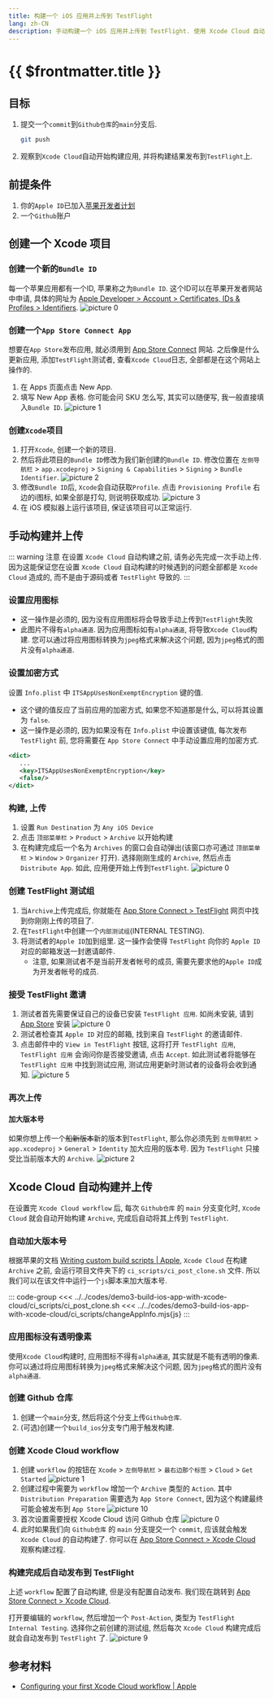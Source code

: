 ```yaml
---
title: 构建一个 iOS 应用并上传到 TestFlight
lang: zh-CN
description: 手动构建一个 iOS 应用并上传到 TestFlight. 使用 Xcode Cloud 自动构建一个iOS 应用并上传到 TestFlight.
---
```


# {{ $frontmatter.title }}

## 目标

1. 提交一个`commit`到`Github仓库`的`main`分支后.
   ```bash
   git push
   ```
2. 观察到`Xcode Cloud`自动开始构建应用, 并将构建结果发布到`TestFlight`上.

## 前提条件

1. 你的`Apple ID`已加入[苹果开发者计划](https://developer.apple.com/cn/programs/)
2. 一个`Github`账户

## 创建一个 Xcode 项目

### 创建一个新的`Bundle ID`

每一个苹果应用都有一个ID, 苹果称之为`Bundle ID`. 这个ID可以在苹果开发者网站中申请, 具体的网址为 [Apple Developer > Account > Certificates, IDs & Profiles > Identifiers](https://developer.apple.com/account/resources/identifiers/list).
![picture 0](../assets/537eedde7d55c4c2850180bb33aea5866d7924aacb2ca88992d41fc185810b8f.png)

### 创建一个`App Store Connect App`

想要在`App Store`发布应用, 就必须用到 [App Store Connect](https://appstoreconnect.apple.com/) 网站. 之后像是什么更新应用, 添加`TestFlight`测试者, 查看`Xcode Cloud`日志, 全部都是在这个网站上操作的.

1. 在 Apps 页面点击 New App.
2. 填写 New App 表格. 你可能会问 SKU 怎么写, 其实可以随便写, 我一般直接填入`Bundle ID`.
   ![picture 1](../assets/fa00d51854579103ad90b664716199d03c78282873aa025251358e5c4fbf3524.png)


### 创建`Xcode`项目

1. 打开`Xcode`, 创建一个新的项目. 
2. 然后将此项目的`Bundle ID`修改为我们新创建的`Bundle ID`. 修改位置在 `左侧导航栏` > `app.xcodeproj` > `Signing & Capabilities` > `Signing` > `Bundle Identifier`.
   ![picture 2](../assets/d5f20f382a26d66148925923d62bbc7ec97499653776d5767cce5ea22daef44c.png)
3. 修改`Bundle ID`后, `Xcode`会自动获取`Profile`. 点击 `Provisioning Profile` 右边的i图标, 如果全部是打勾, 则说明获取成功.
   ![picture 3](../assets/674fe85472d0acb3cc61adc8f205faf9788118ae1cac684e8f9973efa08007bb.png)  
4. 在 iOS 模拟器上运行该项目, 保证该项目可以正常运行.

## 手动构建并上传

::: warning 注意
在设置 `Xcode Cloud` 自动构建之前, 请务必先完成一次手动上传. 因为这能保证您在设置 `Xcode Cloud` 自动构建的时候遇到的问题全部都是 `Xcode Cloud` 造成的, 而不是由于源码或者 `TestFlight` 导致的.
:::

### 设置应用图标
- 这一操作是必须的, 因为没有应用图标将会导致手动上传到`TestFlight`失败
- 此图片不得有`alpha通道`. 因为应用图标如有`alpha通道`, 将导致`Xcode Cloud`构建. 您可以通过将应用图标转换为`jpeg`格式来解决这个问题, 因为`jpeg`格式的图片没有`alpha通道`.

### 设置加密方式
设置 `Info.plist` 中 `ITSAppUsesNonExemptEncryption` 键的值. 
- 这个键的值反应了当前应用的加密方式, 如果您不知道那是什么, 可以将其设置为 `false`.
- 这一操作是必须的, 因为如果没有在 `Info.plist` 中设置该键值, 每次发布 `TestFlight` 前, 您将需要在 `App Store Connect` 中手动设置应用的加密方式.
```xml
<dict>
   ...
   <key>ITSAppUsesNonExemptEncryption</key>
   <false/>
</dict>
```

### 构建, 上传

1. 设置 `Run Destination` 为 `Any iOS Device`
2. 点击 `顶部菜单栏` > `Product` > `Archive` 以开始构建
3. 在构建完成后一个名为 `Archives` 的窗口会自动弹出(该窗口亦可通过 `顶部菜单栏` > `Window` > `Organizer` 打开). 选择刚刚生成的 `Archive`, 然后点击 `Distribute App`. 如此, 应用便开始上传到`TestFlight`. ![picture 0](../assets/c93e74cec6f801687d91a2907f97ed58458ff80c932eea1f8e85c15a5f123a5a.png)

### 创建 TestFlight 测试组
1. 当`Archive`上传完成后, 你就能在 [App Store Connect > TestFlight](https://appstoreconnect.apple.com/) 网页中找到你刚刚上传的项目了.
2. 在`TestFlight`中创建一个`内部测试组`(INTERNAL TESTING). 
3. 将测试者的`Apple ID`加到组里. 这一操作会使得 `TestFlight` 向你的 `Apple ID` 对应的邮箱发送一封邀请邮件.
   - 注意, 如果测试者不是当前开发者帐号的成员, 需要先要求他的`Apple ID`成为开发者帐号的成员.

### 接受 TestFlight 邀请

1. 测试者首先需要保证自己的设备已安装 `TestFlight 应用`. 如尚未安装, 请到 [App Store](https://apps.apple.com/us/app/testflight/id899247664) 安装 ![picture 0](assets/565df8a386c7e7ee8fa84ec936e2535dd653e02c4cc3b5774233752d6772bf9b.jpeg)  
2. 测试者检查其 `Apple ID` 对应的邮箱, 找到来自 `TestFlight` 的邀请邮件.
3. 点击邮件中的 `View in TestFlight` 按钮, 这将打开 `TestFlight 应用`, `TestFlight 应用` 会询问你是否接受邀请, 点击 `Accept`. 如此测试者将能够在 `TestFlight 应用` 中找到测试应用, 测试应用更新时测试者的设备将会收到通知. ![picture 5](../assets/db10ddb275244c0a41983faeced2e4fc90398af07450cac709ad88af5cdfed0b.png)  

### 再次上传

#### 加大版本号

如果你想上传一个~~船新版本~~新的版本到`TestFlight`, 那么你必须先到 `左侧导航栏` > `app.xcodeproj` > `General` > `Identity` 加大应用的版本号. 因为 `TestFlight` 只接受比当前版本大的 `Archive`.
![picture 2](../assets/49cec477a2be5af9ecdff5c7b143d88a9d2edb3be1a20948832788bf2e47c950.png)

## Xcode Cloud 自动构建并上传

在设置完 `Xcode Cloud workflow` 后, 每次 `Github仓库` 的 `main` 分支变化时, `Xcode Cloud` 就会自动开始构建 `Archive`, 完成后自动将其上传到 `TestFlight`.

### 自动加大版本号

根据苹果的文档 [Writing custom build scripts | Apple](https://developer.apple.com/documentation/xcode/writing-custom-build-scripts), `Xcode Cloud` 在构建 `Archive` 之前, 会运行项目文件夹下的 `ci_scripts/ci_post_clone.sh` 文件. 所以我们可以在该文件中运行一个`js`脚本来加大版本号.

::: code-group
<<< ../../codes/demo3-build-ios-app-with-xcode-cloud/ci_scripts/ci_post_clone.sh
<<< ../../codes/demo3-build-ios-app-with-xcode-cloud/ci_scripts/changeAppInfo.mjs{js}
:::

### 应用图标没有透明像素

使用`Xcode Cloud`构建时, 应用图标不得有`alpha通道`, 其实就是不能有透明的像素. 你可以通过将应用图标转换为`jpeg`格式来解决这个问题, 因为`jpeg`格式的图片没有`alpha通道`.

### 创建 Github 仓库

1. 创建一个`main`分支, 然后将这个分支上传`Github仓库`.
2. (可选)创建一个`build_ios`分支专门用于触发构建.

### 创建 Xcode Cloud workflow

1. 创建 `workflow` 的按钮在 `Xcode` > `左侧导航栏` > `最右边那个标签` > `Cloud` > `Get Started`
   ![picture 1](../assets/591426f25c434af02884acbdcb8e316b7dcfd44459c6af456c5c5a92c34bd71e.png)
2. 创建过程中需要为 `workflow` 增加一个 `Archive` 类型的 `Action`. 其中 `Distribution Preparation` 需要选为 `App Store Connect`, 因为这个构建最终可能会被发布到 `App Store`
   ![picture 10](../assets/dabf68c784e23522969c69743eb5dbcbd0c72439417949136e1a18c5f9fc68a5.png)
3. 首次设置需要授权 Xcode Cloud 访问 Github 仓库 ![picture 0](../assets/38f19b971085f46c929e044916dfe2939781320a012a0d06087b8be478142aa6.png)
4. 此时如果我们向 `Github仓库` 的 `main` 分支提交一个 `commit`, 应该就会触发 `Xcode Cloud` 的自动构建了. 你可以在 [App Store Connect > Xcode Cloud](https://appstoreconnect.apple.com/) 观察构建过程.

### 构建完成后自动发布到 TestFlight

上述 `workflow` 配置了自动构建, 但是没有配置自动发布. 我们现在跳转到 [App Store Connect > Xcode Cloud](https://appstoreconnect.apple.com/).

打开要编辑的 `workflow`, 然后增加一个 `Post-Action`, 类型为 `TestFlight Internal Testing`. 选择你之前创建的测试组, 然后每次 `Xcode Cloud` 构建完成后就会自动发布到 `TestFlight` 了.
![picture 9](../assets/96d33808314288722e8ac494228bbecb799e30e13a4a4eb2631447d915bb8acd.png)  

## 参考材料

- [Configuring your first Xcode Cloud workflow | Apple](https://developer.apple.com/documentation/xcode/configuring-your-first-xcode-cloud-workflow)
